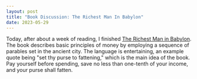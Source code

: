```yaml
---
layout: post
title: "Book Discussion: The Richest Man In Babylon"
date: 2023-05-29
---
```


Today, after about a week of reading, I finished [The Richest Man in Babylon](https://www.google.com/books/edition/The_Richest_Man_in_Babylon/5MeNDwAAQBAJ?hl=en&gbpv=0). The book describes basic principles of money by employing a sequence of parables set in the ancient city. The language is entertaining, an example quote being "set thy purse to fattening," which is the main idea of the book. Pay yourself before spending, save no less than one-tenth of your income, and your purse shall fatten.
